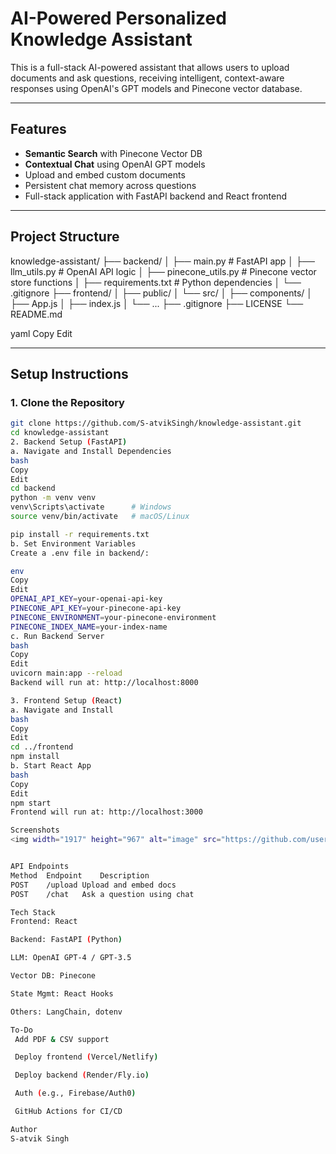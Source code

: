 # AI-Powered Personalized Knowledge Assistant

This is a full-stack AI-powered assistant that allows users to upload documents and ask questions, receiving intelligent, context-aware responses using OpenAI's GPT models and Pinecone vector database.

---

## Features

-  **Semantic Search** with Pinecone Vector DB
-  **Contextual Chat** using OpenAI GPT models
-  Upload and embed custom documents
-  Persistent chat memory across questions
-  Full-stack application with FastAPI backend and React frontend

---

## Project Structure

knowledge-assistant/
├── backend/
│ ├── main.py # FastAPI app
│ ├── llm_utils.py # OpenAI API logic
│ ├── pinecone_utils.py # Pinecone vector store functions
│ ├── requirements.txt # Python dependencies
│ └── .gitignore
├── frontend/
│ ├── public/
│ └── src/
│ ├── components/
│ ├── App.js
│ ├── index.js
│ └── ...
├── .gitignore
├── LICENSE
└── README.md

yaml
Copy
Edit

---

##  Setup Instructions

### 1. Clone the Repository

```bash
git clone https://github.com/S-atvikSingh/knowledge-assistant.git
cd knowledge-assistant
2. Backend Setup (FastAPI)
a. Navigate and Install Dependencies
bash
Copy
Edit
cd backend
python -m venv venv
venv\Scripts\activate      # Windows
source venv/bin/activate   # macOS/Linux

pip install -r requirements.txt
b. Set Environment Variables
Create a .env file in backend/:

env
Copy
Edit
OPENAI_API_KEY=your-openai-api-key
PINECONE_API_KEY=your-pinecone-api-key
PINECONE_ENVIRONMENT=your-pinecone-environment
PINECONE_INDEX_NAME=your-index-name
c. Run Backend Server
bash
Copy
Edit
uvicorn main:app --reload
Backend will run at: http://localhost:8000

3. Frontend Setup (React)
a. Navigate and Install
bash
Copy
Edit
cd ../frontend
npm install
b. Start React App
bash
Copy
Edit
npm start
Frontend will run at: http://localhost:3000

Screenshots
<img width="1917" height="967" alt="image" src="https://github.com/user-attachments/assets/9063e652-0d3b-48af-8ec1-e281bff1accd" />


API Endpoints
Method	Endpoint	Description
POST	/upload	Upload and embed docs
POST	/chat	Ask a question using chat

Tech Stack
Frontend: React

Backend: FastAPI (Python)

LLM: OpenAI GPT-4 / GPT-3.5

Vector DB: Pinecone

State Mgmt: React Hooks

Others: LangChain, dotenv

To-Do 
 Add PDF & CSV support

 Deploy frontend (Vercel/Netlify)

 Deploy backend (Render/Fly.io)

 Auth (e.g., Firebase/Auth0)

 GitHub Actions for CI/CD

Author
S-atvik Singh

